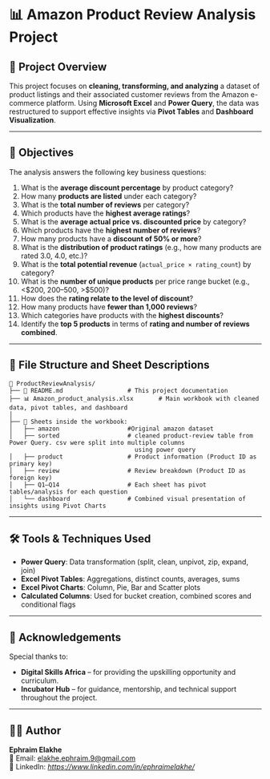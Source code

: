# 📊 Amazon Product Review Analysis Project

## 📝 Project Overview

This project focuses on **cleaning, transforming, and analyzing** a dataset of product listings and their associated customer reviews from the Amazon e-commerce platform. Using **Microsoft Excel** and **Power Query**, the data was restructured to support effective insights via **Pivot Tables** and **Dashboard Visualization**.

---

## 🎯 Objectives

The analysis answers the following key business questions:

1. What is the **average discount percentage** by product category?
2. How many **products are listed** under each category?
3. What is the **total number of reviews** per category?
4. Which products have the **highest average ratings**?
5. What is the **average actual price vs. discounted price** by category?
6. Which products have the **highest number of reviews**?
7. How many products have a **discount of 50% or more**?
8. What is the **distribution of product ratings** (e.g., how many products are rated 3.0, 4.0, etc.)?
9. What is the **total potential revenue** (`actual_price × rating_count`) by category?
10. What is the **number of unique products** per price range bucket (e.g., <$200, $200–$500, >$500)?
11. How does the **rating relate to the level of discount**?
12. How many products have **fewer than 1,000 reviews**?
13. Which categories have products with the **highest discounts**?
14. Identify the **top 5 products** in terms of **rating and number of reviews combined**.

---

## 📂 File Structure and Sheet Descriptions

```
📁 ProductReviewAnalysis/
├── 📄 README.md                  # This project documentation
├── 📊 Amazon_product_analysis.xlsx       # Main workbook with cleaned data, pivot tables, and dashboard
│
├── 📑 Sheets inside the workbook:
│   ├── amazon                   #Original amazon dataset
│   ├── sorted                   # cleaned product-review table from Power Query. csv were split into multiple columns
                                   using power query 
│   ├── product                  # Product information (Product ID as primary key)
│   ├── review                   # Review breakdown (Product ID as foreign key)
│   ├── Q1–Q14                   # Each sheet has pivot tables/analysis for each question
│   └── dashboard                # Combined visual presentation of insights using Pivot Charts
```



---

## 🛠 Tools & Techniques Used

- **Power Query**: Data transformation (split, clean, unpivot, zip, expand, join)
- **Excel Pivot Tables**: Aggregations, distinct counts, averages, sums
- **Excel Pivot Charts**: Column, Pie, Bar and Scatter plots
- **Calculated Columns**: Used for bucket creation, combined scores and conditional flags

---

## 👏 Acknowledgements

Special thanks to:

- **Digital Skills Africa** – for providing the upskilling opportunity and curriculum.  
- **Incubator Hub** – for guidance, mentorship, and technical support throughout the project.

---

## 👨‍💻 Author

**Ephraim Elakhe**  
📧 Email: elakhe.ephraim.9@gmail.com  
🔗 LinkedIn: *https://www.linkedin.com/in/ephraimelakhe/*  
